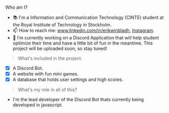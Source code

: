 Who am I?

- 📚 I'm a Information and Communication Technology (CINTE) student at the Royal Institute of Technology in Stockholm.
- 📫 How to reach me: www.linkedin.com/in/erikwinbladh, [Instagram](https://www.instagram.com/erik.winbladh).
- 🔭 I’m currently working on a Discord Application that will help student optimize their time and have a little bit of fun in the meantime. This project will be uploaded soon, so stay tuned!
> What's included in the project:
- [X] A Discord Bot.
- [X] A website with fun mini games.
- [X] A database that holds user settings and high scores.
> What's my role in all of this?
- I'm the lead developer of the Discord Bot thats currently being developed in javascript. 
